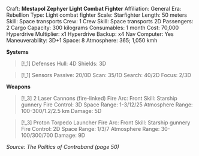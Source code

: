 Craft: **Mestapol Zephyer Light Combat Fighter**
Affiliation: General
Era: Rebellion
Type: Light combat fighter
Scale: Starfighter
Length: 50 meters
Skill: Space transports
Crew: 1
Crew Skill: Space transports 2D
Passengers: 2
Cargo Capacity: 300 kilograms
Consumables: 1 month
Cost: 70,000
Hyperdrive Multiplier: x1
Hyperdrive Backup: x4
Nav Computer: Yes
Maneuverability: 3D+1
Space: 8
Atmosphere: 365; 1,050 kmh

**Systems**
> [!_1] Defenses
> Hull: 4D
> Shields: 3D

> [!_1] Sensors
> Passive: 20/0D
> Scan: 35/1D
> Search: 40/2D
> Focus: 2/3D

**Weapons**
> [!_3] 2 Laser Cannons (fire-linked)
> Fire Arc: Front
> Skill: Starship gunnery
> Fire Control: 3D
> Space Range: 1-3/12/25
> Atmosphere Range: 100-300/1.2/2.5 km
> Damage: 5D

> [!_3] Proton Torpedo Launcher
> Fire Arc: Front
> Skill: Starship gunnery
> Fire Control: 2D
> Space Range: 1/3/7
> Atmosphere Range: 30-100/300/700
> Damage: 9D



*Source: The Politics of Contraband (page 50)*